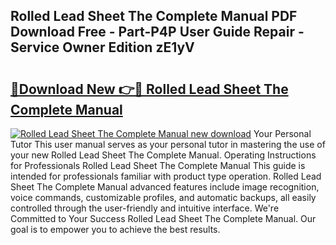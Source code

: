 ## Rolled Lead Sheet The Complete Manual PDF Download Free - Part-P4P User Guide Repair - Service Owner Edition zE1yV

# <h2><a href="http://cf29930.oget.top/?id=Rolled+Lead+Sheet+The+Complete+Manual">🔗Download New 👉🔴 Rolled Lead Sheet The Complete Manual</a></h2>

[![Rolled Lead Sheet The Complete Manual new download](https://i.imgur.com/5g1atiW.png)](http://cf29930.oget.top/?id=Rolled+Lead+Sheet+The+Complete+Manual)
Your Personal Tutor This user manual serves as your personal tutor in mastering the use of your new Rolled Lead Sheet The Complete Manual. Operating Instructions for Professionals Rolled Lead Sheet The Complete Manual This guide is intended for professionals familiar with product type operation. Rolled Lead Sheet The Complete Manual advanced features include image recognition, voice commands, customizable profiles, and automatic backups, all easily controlled through the user-friendly and intuitive interface. We're Committed to Your Success Rolled Lead Sheet The Complete Manual. Our goal is to empower you to achieve the best results.
